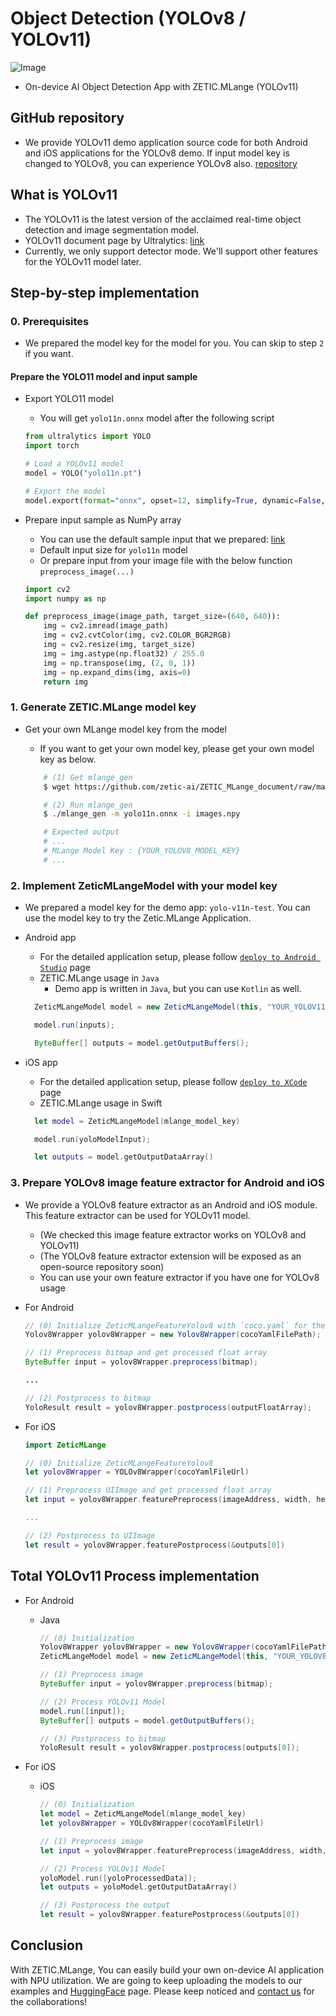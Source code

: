 # Object Detection (YOLOv8 / YOLOv11)

![Image](img_yolov8_demo.png)

- On-device AI Object Detection App with ZETIC.MLange (YOLOv11)

## GitHub repository
- We provide YOLOv11 demo application source code for both Android and iOS applications for the YOLOv8 demo. If input model key is changed to YOLOv8, you can experience YOLOv8 also. [repository](https://github.com/zetic-ai/ZETIC_MLange_apps/tree/main/yolov8)

## What is YOLOv11
 - The YOLOv11 is the latest version of the acclaimed real-time object detection and image segmentation model.
 - YOLOv11 document page by Ultralytics: [link](https://docs.ultralytics.com)
 - Currently, we only support detector mode. We'll support other features for the YOLOv11 model later.

## Step-by-step implementation

### 0. Prerequisites
  - We prepared the model key for the model for you. You can skip to step `2` if you want.

#### Prepare the YOLO11 model and input sample

- Export YOLO11 model 
    - You will get `yolo11n.onnx` model after the following script

    ``` python
    from ultralytics import YOLO
    import torch

    # Load a YOLOv11 model
    model = YOLO("yolo11n.pt")

    # Export the model
    model.export(format="onnx", opset=12, simplify=True, dynamic=False, imgsz=640)
    ```

- Prepare input sample as NumPy array
    - You can use the default sample input that we prepared: [link](https://github.com/zetic-ai/ZETIC_MLange_apps/raw/main/yolov8/samples/yolo8_detector_input.npy)
    - Default input size for `yolo11n` model
    - Or prepare input from your image file with the below function `preprocess_image(...)`

    ``` python
    import cv2
    import numpy as np

    def preprocess_image(image_path, target_size=(640, 640)):
        img = cv2.imread(image_path)
        img = cv2.cvtColor(img, cv2.COLOR_BGR2RGB)
        img = cv2.resize(img, target_size)
        img = img.astype(np.float32) / 255.0
        img = np.transpose(img, (2, 0, 1))
        img = np.expand_dims(img, axis=0)
        return img
    ```


### 1. Generate ZETIC.MLange model key

- Get your own MLange model key from the model
    - If you want to get your own model key, please get your own model key as below.
    
    ``` bash
        # (1) Get mlange_gen
        $ wget https://github.com/zetic-ai/ZETIC_MLange_document/raw/main/bin/mlange_gen && chmod 755 mlange_gen

        # (2) Run mlange_gen 
        $ ./mlange_gen -m yolo11n.onnx -i images.npy

        # Expected output
        # ...
        # MLange Model Key : {YOUR_YOLOV8_MODEL_KEY}
        # ...
    ```

### 2. Implement ZeticMLangeModel with your model key

- We prepared a model key for the demo app: `yolo-v11n-test`. You can use the model key to try the Zetic.MLange Application.

- Android app
  - For the detailed application setup, please follow [`deploy to Android Studio`](https://docs.zetic.ai/android/deploy-to-android-studio.html) page
  - ZETIC.MLange usage in `Java`
    - Demo app is written in `Java`, but you can use `Kotlin` as well.

  ``` java
    ZeticMLangeModel model = new ZeticMLangeModel(this, "YOUR_YOLOV11_MODEL_KEY");

    model.run(inputs);

    ByteBuffer[] outputs = model.getOutputBuffers();
  ```

- iOS app
  - For the detailed application setup, please follow [`deploy to XCode`](https://docs.zetic.ai/ios/deploy-to-xcode.html) page
  - ZETIC.MLange usage in Swift
  ``` swift
    let model = ZeticMLangeModel(mlange_model_key)

    model.run(yoloModelInput);

    let outputs = model.getOutputDataArray()
  ```


### 3. Prepare YOLOv8 image feature extractor for Android and iOS
- We provide a YOLOv8 feature extractor as an Android and iOS module. This feature extractor can be used for YOLOv11 model.
    - (We checked this image feature extractor works on YOLOv8 and YOLOv11)
    - (The YOLOv8 feature extractor extension will be exposed as an open-source repository soon)
    - You can use your own feature extractor if you have one for YOLOv8 usage

- For Android 
    ``` java
    // (0) Initialize ZeticMLangeFeatureYolov8 with `coco.yaml` for the model
    Yolov8Wrapper yolov8Wrapper = new Yolov8Wrapper(cocoYamlFilePath);

    // (1) Preprocess bitmap and get processed float array
    ByteBuffer input = yolov8Wrapper.preprocess(bitmap);

    ...

    // (2) Postprocess to bitmap
    YoloResult result = yolov8Wrapper.postprocess(outputFloatArray);
    ```

- For iOS

    ``` swift
    import ZeticMLange

    // (0) Initialize ZeticMLangeFeatureYolov8
    let yolov8Wrapper = YOLOv8Wrapper(cocoYamlFileUrl)
    
    // (1) Preprocess UIImage and get processed float array
    let input = yolov8Wrapper.featurePreprocess(imageAddress, width, height, bytesPerRow)

    ...

    // (2) Postprocess to UIImage
    let result = yolov8Wrapper.featurePostprocess(&outputs[0])
    ```

## Total YOLOv11 Process implementation

- For Android
    - Java
        ``` java
        // (0) Initialization
        Yolov8Wrapper yolov8Wrapper = new Yolov8Wrapper(cocoYamlFilePath);
        ZeticMLangeModel model = new ZeticMLangeModel(this, "YOUR_YOLOV8_MODEL_KEY");

        // (1) Preprocess image
        ByteBuffer input = yolov8Wrapper.preprocess(bitmap);

        // (2) Process YOLOv11 Model
        model.run([input]);
        ByteBuffer[] outputs = model.getOutputBuffers();

        // (3) Postprocess to bitmap
        YoloResult result = yolov8Wrapper.postprocess(outputs[0]);
        ```

- For iOS

    - iOS

        ``` swift
        // (0) Initialization
        let model = ZeticMLangeModel(mlange_model_key)
        let yolov8Wrapper = YOLOv8Wrapper(cocoYamlFileUrl)

        // (1) Preprocess image
        let input = yolov8Wrapper.featurePreprocess(imageAddress, width, height, bytesPerRow)

        // (2) Process YOLOv11 Model
        yoloModel.run([yoloProcessedData]);
        let outputs = yoloModel.getOutputDataArray()

        // (3) Postprocess the output
        let result = yolov8Wrapper.featurePostprocess(&outputs[0])
        ```

## Conclusion

  With ZETIC.MLange, You can easily build your own on-device AI application with NPU utilization. We are going to keep uploading the models to our examples and [HuggingFace](https://huggingface.co/ZETIC-ai) page. Please keep noticed and [contact us](https://zetic.ai/contact-sales) for the collaborations!
